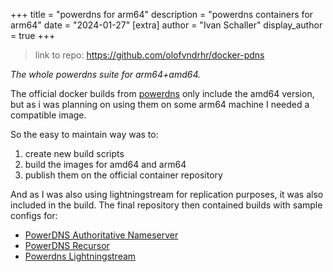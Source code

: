 +++
title = "powerdns for arm64"
description = "powerdns containers for arm64"
date = "2024-01-27"
[extra]
author = "Ivan Schaller"
display_author = true
+++

> link to repo: <https://github.com/olofvndrhr/docker-pdns>

_The whole powerdns suite for arm64+amd64._

The official docker builds from [powerdns](https://github.com/PowerDNS/pdns) only include the amd64 version, but as i was planning on using them on some arm64 machine I needed a compatible image.

So the easy to maintain way was to:

1.  create new build scripts
2.  build the images for amd64 and arm64
3.  publish them on the official container repository

And as I was also using lightningstream for replication purposes, it was also included in the build.
The final repository then contained builds with sample configs for:

-   [PowerDNS Authoritative Nameserver](https://doc.powerdns.com/authoritative/)
-   [PowerDNS Recursor](https://doc.powerdns.com/recursor/)
-   [Powerdns Lightningstream](https://doc.powerdns.com/lightningstream/)
